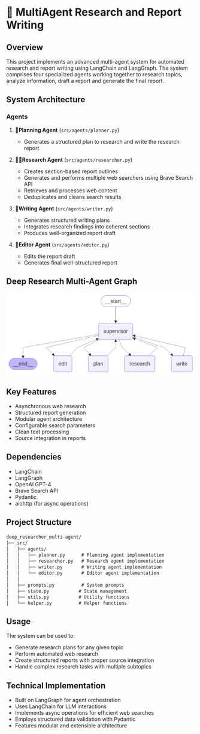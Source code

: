 # 🤖 MultiAgent Research and Report Writing

## Overview
This project implements an advanced multi-agent system for automated research and report writing using LangChain and LangGraph. The system comprises four specialized agents working together to research topics, analyze information, draft a report and generate the final report.

## System Architecture

### Agents
1. **📝Planning Agent** (`src/agents/planner.py`)
   - Generates a structured plan to research and write the research report

2. **🧑‍💻Research Agent** (`src/agents/researcher.py`)
   - Creates section-based report outlines
   - Generates and performs multiple web searchers using Brave Search API
   - Retrieves and processes web content
   - Deduplicates and cleans search results

3. **📃Writing Agent** (`src/agents/writer.py`)
   - Generates structured writing plans
   - Integrates research findings into coherent sections
   - Produces well-organized report draft

4. **📑Editor Agent** (`src/agents/editor.py`)
   - Edits the report draft
   - Generates final well-structured report

## Deep Research Multi-Agent Graph
![multi_agent_graph](./static/graph.png)

## Key Features
- Asynchronous web research
- Structured report generation
- Modular agent architecture
- Configurable search parameters
- Clean text processing
- Source integration in reports

## Dependencies
- LangChain
- LangGraph
- OpenAI GPT-4
- Brave Search API
- Pydantic
- aiohttp (for async operations)

## Project Structure
```
deep_researcher_multi-agent/
├── src/
│   ├── agents/
│   │   ├── planner.py      # Planning agent implementation
│   │   ├── researcher.py   # Research agent implementation
│   │   ├── writer.py       # Writing agent implementation
│   │   └── editor.py       # Editor agent implementation
│   │
│   ├── prompts.py          # System prompts
│   ├── state.py           # State management
│   ├── utils.py           # Utility functions
│   └── helper.py          # Helper functions
```

## Usage
The system can be used to:
- Generate research plans for any given topic
- Perform automated web research
- Create structured reports with proper source integration
- Handle complex research tasks with multiple subtopics

## Technical Implementation
- Built on LangGraph for agent orchestration
- Uses LangChain for LLM interactions
- Implements async operations for efficient web searches
- Employs structured data validation with Pydantic
- Features modular and extensible architecture
